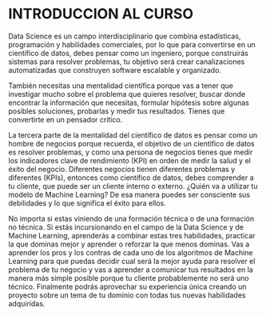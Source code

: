 # INTRODUCCION AL CURSO                                

Data Science es un campo interdisciplinario que combina estadísticas, programación y habilidades comerciales, por lo que para convertirse en un científico de datos, debes pensar como un ingeniero, porque construirás sistemas para resolver problemas, tu objetivo será crear canalizaciones automatizadas que construyen software escalable y organizado.

También necesitas una mentalidad científica porque vas a tener que investigar mucho sobre el problema que quieres resolver, buscar donde encontrar la información que necesitas, formular hipótesis sobre algunas posibles soluciones, probarlas y medir tus resultados. Tienes que convertirte en un pensador crítico.

La tercera parte de la mentalidad del científico de datos es pensar como un hombre de negocios porque recuerda, el objetivo de un científico de datos es resolver problemas, y como una persona de negocios tienes que medir los indicadores clave de rendimiento (KPI) en orden de medir la salud y el éxito del negocio. Diferentes negocios tienen diferentes problemas y diferentes (KPIs), entonces como científico de datos, debes comprender a tu cliente, que puede ser un cliente interno o externo. ¿Quién va a utilizar tu modelo de Machine Learning? De esa manera puedes ser consciente sus debilidades y lo que significa el éxito para ellos.

No importa si estas viniendo de una formación técnica o de una formación no técnica. Si estás incursionando en el campo de la Data Science y de Machine Learning, aprenderás a combinar estas tres habilidades, practicar la que dominas mejor y aprender o reforzar la que menos dominas. Vas a aprender los pros y los contras de cada uno de los algoritmos de Machine Learning para que puedas decidir cual será la mejor ayuda para resolver el problema de tu negocio y vas a aprender a comunicar tus resultados en la manera más simple posible porque tu cliente probablemente no será uno técnico. Finalmente podrás aprovechar su experiencia única creando un proyecto sobre un tema de tu dominio con todas tus nuevas habilidades adquiridas.
